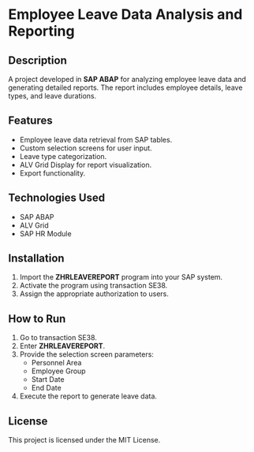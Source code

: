 # Employee Leave Data Analysis and Reporting

## Description
A project developed in **SAP ABAP** for analyzing employee leave data and generating detailed reports. The report includes employee details, leave types, and leave durations.

## Features
- Employee leave data retrieval from SAP tables.
- Custom selection screens for user input.
- Leave type categorization.
- ALV Grid Display for report visualization.
- Export functionality.

## Technologies Used
- SAP ABAP
- ALV Grid
- SAP HR Module

## Installation
1. Import the **ZHRLEAVEREPORT** program into your SAP system.
2. Activate the program using transaction SE38.
3. Assign the appropriate authorization to users.

## How to Run
1. Go to transaction SE38.
2. Enter **ZHRLEAVEREPORT**.
3. Provide the selection screen parameters:
   - Personnel Area
   - Employee Group
   - Start Date
   - End Date
4. Execute the report to generate leave data.

## License
This project is licensed under the MIT License.

